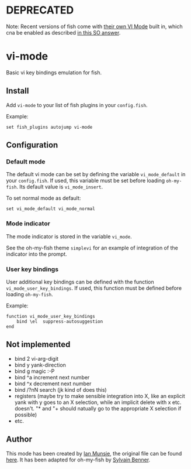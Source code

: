 # DEPRECATED

Note: Recent versions of fish come with [their own VI Mode](https://github.com/fish-shell/fish-shell/blob/master/doc_src/interactive.rst#vi-mode-commands) built in,
which cna be enabled as described [in this SO answer](https://stackoverflow.com/questions/28444740/how-to-use-vi-mode-in-fish-shell).

# vi-mode
Basic vi key bindings emulation for fish.

## Install
Add `vi-mode` to your list of fish plugins in your `config.fish`.

Example:

    set fish_plugins autojump vi-mode

## Configuration
### Default mode
The default vi mode can be set by defining the variable `vi_mode_default` in
your `config.fish`.
If used, this variable must be set before loading `oh-my-fish`.
Its default value is `vi_mode_insert`.

To set normal mode as default:

    set vi_mode_default vi_mode_normal

### Mode indicator
The mode indicator is stored in the variable `vi_mode`.

See the oh-my-fish theme `simplevi` for an example of integration of the
indicator into the prompt.

### User key bindings
User additional key bindings can be defined with the function
`vi_mode_user_key_bindings`. If used, this function must be defined before
loading `oh-my-fish`.

Example:

    function vi_mode_user_key_bindings
        bind \el  suppress-autosuggestion
    end

## Not implemented
- bind 2 vi-arg-digit
- bind y yank-direction
- bind g magic :-P
- bind ^a increment next number
- bind ^x decrement next number
- bind /?nN search (jk kind of does this)
- registers (maybe try to make sensible integration into X, like an
  explicit yank with y goes to an X selection, while an implicit
  delete with x etc. doesn't. "\* and "+ should natually go to the
  appropriate X selection if possible)
- etc.

## Author
This mode has been created by [Ian Munsie][ian_github], the original file can
be found [here][original].
It has been adapted for oh-my-fish by [Sylvain Benner][syl_github].

[ian_github]: https://github.com/DarkStarSword
[original]: https://github.com/DarkStarSword/junk/blob/master/vi-mode.fish
[syl_github]: https://github.com/syl20bnr



